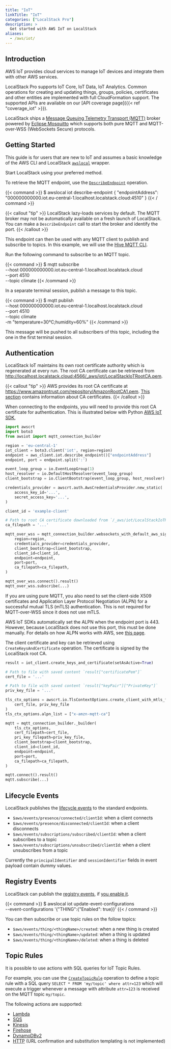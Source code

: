 ```yaml
---
title: "IoT"
linkTitle: "IoT"
categories: ["LocalStack Pro"]
description: >
  Get started with AWS IoT on LocalStack
aliases:
  - /aws/iot/
---
```


## Introduction

AWS IoT provides cloud services to manage IoT devices and integrate them with other AWS services.

LocalStack Pro supports IoT Core, IoT Data, IoT Analytics.
Common operations for creating and updating things, groups, policies, certificates and other entities are implemented with full CloudFormation support.
The supported APIs are available on our [API coverage page]({{< ref "coverage_iot" >}}).

LocalStack ships a [Message Queuing Telemetry Transport (MQTT)](https://mqtt.org/) broker powered by [Eclipse Mosquitto](https://mosquitto.org/) which supports both pure MQTT and MQTT-over-WSS (WebSockets Secure) protocols.

## Getting Started

This guide is for users that are new to IoT and assumes a basic knowledge of the AWS CLI and LocalStack [`awslocal`](https://github.com/localstack/awscli-local) wrapper.

Start LocalStack using your preferred method.

To retrieve the MQTT endpoint, use the [`DescribeEndpoint`](https://docs.aws.amazon.com/iot/latest/apireference/API_DescribeEndpoint.html) operation.

{{< command >}}
$ awslocal iot describe-endpoint
<disable-copy>
{
    "endpointAddress": "000000000000.iot.eu-central-1.localhost.localstack.cloud:4510"
}
</disable-copy>
{{< / command >}}

{{< callout "tip" >}}
LocalStack lazy-loads services by default.
The MQTT broker may not be automatically available on a fresh launch of LocalStack.
You can make a `DescribeEndpoint` call to start the broker and identify the port.
{{< /callout >}}

This endpoint can then be used with any MQTT client to publish and subscribe to topics.
In this example, we will use the [Hive MQTT CLI](https://hivemq.github.io/mqtt-cli/docs/installation/).

Run the following command to subscribe to an MQTT topic.

{{< command >}}
$ mqtt subscribe \
        --host 000000000000.iot.eu-central-1.localhost.localstack.cloud \
        --port 4510 \
        --topic climate
{{< /command >}}

In a separate terminal session, publish a message to this topic.

{{< command >}}
$ mqtt publish \
        --host 000000000000.iot.eu-central-1.localhost.localstack.cloud \
        --port 4510 \
        --topic climate \
        -m "temperature=30°C;humidity=60%"
{{< /command >}}

This message will be pushed to all subscribers of this topic, including the one in the first terminal session.

## Authentication

LocalStack IoT maintains its own root certificate authority which is regenerated at every run.
The root CA certificate can be retrieved from <http://localhost.localstack.cloud:4566/_aws/iot/LocalStackIoTRootCA.pem>.

{{< callout "tip" >}}
AWS provides its root CA certificate at <https://www.amazontrust.com/repository/AmazonRootCA1.pem>.
[This section](https://docs.aws.amazon.com/iot/latest/developerguide/server-authentication.html#server-authentication-certs) contains information about CA certificates.
{{< /callout >}}

When connecting to the endpoints, you will need to provide this root CA certificate for authentication.
This is illustrated below with Python [AWS IoT SDK](https://docs.aws.amazon.com/iot/latest/developerguide/iot-sdks.html),

```py
import awscrt
import boto3
from awsiot import mqtt_connection_builder

region = 'eu-central-1'
iot_client = boto3.client('iot', region=region)
endpoint = aws_client.iot.describe_endpoint()["endpointAddress"]
endpoint, port = endpoint.split(':')

event_loop_group = io.EventLoopGroup(1)
host_resolver = io.DefaultHostResolver(event_loop_group)
client_bootstrap = io.ClientBootstrap(event_loop_group, host_resolver)

credentials_provider = awscrt.auth.AwsCredentialsProvider.new_static(
    access_key_id='...',
    secret_access_key='...',
)

client_id = 'example-client'

# Path to root CA certificate downloaded from `/_aws/iot/LocalStackIoTRootCA.pem`
ca_filepath = '...'

mqtt_over_wss = mqtt_connection_builder.websockets_with_default_aws_signing(
    region=region,
    credentials_provider=credentials_provider,
    client_bootstrap=client_bootstrap,
    client_id=client_id,
    endpoint=endpoint,
    port=port,
    ca_filepath=ca_filepath,
)

mqtt_over_wss.connect().result()
mqtt_over_wss.subscribe(...)
```

If you are using pure MQTT, you also need to set the client-side X509 certificates and Application Layer Protocol Negotiation (ALPN) for a successful mutual TLS (mTLS) authentication.
This is not required for MQTT-over-WSS since it does not use mTLS.

AWS IoT SDKs automatically set the ALPN when the endpoint port is 443.
However, because LocalStack does not use this port, this must be done manually.
For details on how ALPN works with AWS, see [this page](https://docs.aws.amazon.com/iot/latest/developerguide/protocols.html).

The client certificate and key can be retrieved using `CreateKeysAndCertificate` operation.
The certificate is signed by the LocalStack root CA.

```py
result = iot_client.create_keys_and_certificate(setAsActive=True)

# Path to file with saved content `result["certificatePem"]`
cert_file = '...'

# Path to file with saved content `result["keyPair"]["PrivateKey"]`
priv_key_file = '...'

tls_ctx_options = awscrt.io.TlsContextOptions.create_client_with_mtls_from_path(
    cert_file, priv_key_file
)
tls_ctx_options.alpn_list = ["x-amzn-mqtt-ca"]

mqtt = mqtt_connection_builder._builder(
    tls_ctx_options,
    cert_filepath=cert_file,
    pri_key_filepath=priv_key_file,
    client_bootstrap=client_bootstrap,
    client_id=client_id,
    endpoint=endpoint,
    port=port,
    ca_filepath=ca_filepath,
)

mqtt.connect().result()
mqtt.subscribe(...)
```

## Lifecycle Events

LocalStack publishes the [lifecycle events](https://docs.aws.amazon.com/iot/latest/developerguide/life-cycle-events.html) to the standard endpoints.

- `$aws/events/presence/connected/clientId`: when a client connects
- `$aws/events/presence/disconnected/clientId`: when a client disconnects
- `$aws/events/subscriptions/subscribed/clientId`: when a client subscribes to a topic
- `$aws/events/subscriptions/unsubscribed/clientId`: when a client unsubscribes from a topic

Currently the `principalIdentifier` and `sessionIdentifier` fields in event payload contain dummy values.

## Registry Events

LocalStack can publish the [registry events](https://docs.aws.amazon.com/iot/latest/developerguide/registry-events.html), if [you enable it](https://docs.aws.amazon.com/iot/latest/developerguide/iot-events.html#iot-events-enable).

{{< command >}}
$ awslocal iot update-event-configurations \
        --event-configurations '{"THING":{"Enabled": true}}'
{{< / command >}}

You can then subscribe or use topic rules on the follow topics:

- `$aws/events/thing/<thingName>/created`: when a new thing is created
- `$aws/events/thing/<thingName>/updated`: when a thing is updated
- `$aws/events/thing/<thingName>/deleted`: when a thing is deleted

## Topic Rules

It is possible to use actions with SQL queries for IoT Topic Rules.

For example, you can use the [`CreateTopicRule`](https://docs.aws.amazon.com/iot/latest/apireference/API_CreateTopicRule.html) operation to define a topic rule with a SQL query `SELECT * FROM 'my/topic' where attr=123` which will execute a trigger whenever a message with attribute `attr=123` is received on the MQTT topic `my/topic`.

The following actions are supported:
- [Lambda](https://docs.aws.amazon.com/iot/latest/developerguide/lambda-rule-action.html)
- [SQS](https://docs.aws.amazon.com/iot/latest/developerguide/sqs-rule-action.html)
- [Kinesis](https://docs.aws.amazon.com/iot/latest/developerguide/kinesis-rule-action.html)
- [Firehose](https://docs.aws.amazon.com/iot/latest/developerguide/kinesis-firehose-rule-action.html)
- [DynamoDBv2](https://docs.aws.amazon.com/iot/latest/developerguide/dynamodb-v2-rule-action.html)
- [HTTP](https://docs.aws.amazon.com/iot/latest/developerguide/https-rule-action.html) (URL confirmation and substitution templating is not implemented)
